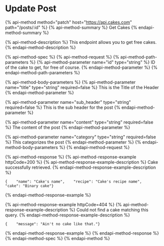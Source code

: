 # Update Post

{% api-method method="patch" host="https://api.cakes.com" path="/posts/:id" %}
{% api-method-summary %}
Get Cakes
{% endapi-method-summary %}

{% api-method-description %}
This endpoint allows you to get free cakes.
{% endapi-method-description %}

{% api-method-spec %}
{% api-method-request %}
{% api-method-path-parameters %}
{% api-method-parameter name="id" type="string" %}
ID of the cake to get, for free of course.
{% endapi-method-parameter %}
{% endapi-method-path-parameters %}

{% api-method-body-parameters %}
{% api-method-parameter name="title" type="string" required=false %}
This is the Title of the Header
{% endapi-method-parameter %}

{% api-method-parameter name="sub\_header" type="string" required=false %}
This is the sub header for the post
{% endapi-method-parameter %}

{% api-method-parameter name="content" type="string" required=false %}
The content of the post
{% endapi-method-parameter %}

{% api-method-parameter name="category" type="string" required=false %}
This categorizes the post
{% endapi-method-parameter %}
{% endapi-method-body-parameters %}
{% endapi-method-request %}

{% api-method-response %}
{% api-method-response-example httpCode=200 %}
{% api-method-response-example-description %}
Cake successfully retrieved.
{% endapi-method-response-example-description %}

```
{    "name": "Cake's name",    "recipe": "Cake's recipe name",    "cake": "Binary cake"}
```
{% endapi-method-response-example %}

{% api-method-response-example httpCode=404 %}
{% api-method-response-example-description %}
Could not find a cake matching this query.
{% endapi-method-response-example-description %}

```
{    "message": "Ain't no cake like that."}
```
{% endapi-method-response-example %}
{% endapi-method-response %}
{% endapi-method-spec %}
{% endapi-method %}



